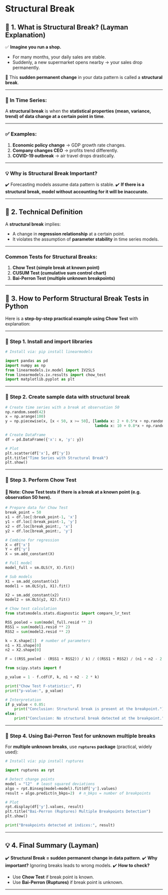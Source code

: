 # Structural Break

## 🌟 **1. What is Structural Break? (Layman Explanation)**

✅ **Imagine you run a shop.**

* For many months, your daily sales are stable.
* Suddenly, a new supermarket opens nearby → your sales drop permanently.

🔑 This **sudden permanent change** in your data pattern is called a **structural break**.

---

### 🧠 **In Time Series:**

A **structural break** is when the **statistical properties (mean, variance, trend) of data change at a certain point in time**.

---

### ✅ **Examples:**

1. **Economic policy change** → GDP growth rate changes.
2. **Company changes CEO** → profits trend differently.
3. **COVID-19 outbreak** → air travel drops drastically.

---

### 💡 **Why is Structural Break Important?**

✔️ Forecasting models assume data pattern is stable.
✔️ **If there is a structural break, model without accounting for it will be inaccurate.**

---

## 🔬 **2. Technical Definition**

A **structural break** implies:

* A change in **regression relationship** at a certain point.
* It violates the assumption of **parameter stability** in time series models.

---

### **Common Tests for Structural Breaks:**

1. **Chow Test (simple break at known point)**
2. **CUSUM Test (cumulative sum control chart)**
3. **Bai-Perron Test (multiple unknown breakpoints)**

---

## 🐍 **3. How to Perform Structural Break Tests in Python**

Here is a **step-by-step practical example using Chow Test** with explanation:

---

### 🔷 **Step 1. Install and import libraries**

```python
# Install via: pip install linearmodels

import pandas as pd
import numpy as np
from linearmodels.iv.model import IV2SLS
from linearmodels.iv.results import chow_test
import matplotlib.pyplot as plt
```

---

### 🔷 **Step 2. Create sample data with structural break**

```python
# Create time series with a break at observation 50
np.random.seed(42)
x = np.arange(100)
y = np.piecewise(x, [x < 50, x >= 50], [lambda x: 2 + 0.5*x + np.random.normal(0,1,len(x)),
                                        lambda x: 10 + 0.8*x + np.random.normal(0,1,len(x))])

# Create DataFrame
df = pd.DataFrame({'x': x, 'y': y})

# Plot
plt.scatter(df['x'], df['y'])
plt.title("Time Series with Structural Break")
plt.show()
```

---

### 🔷 **Step 3. Perform Chow Test**

#### 📝 **Note:** Chow Test tests **if there is a break at a known point** (e.g. observation 50 here).

```python
# Prepare data for Chow Test
break_point = 50
x1 = df.loc[:break_point-1, 'x']
y1 = df.loc[:break_point-1, 'y']
x2 = df.loc[break_point:, 'x']
y2 = df.loc[break_point:, 'y']

# Combine for regression
X = df['x']
Y = df['y']
X = sm.add_constant(X)

# Full model
model_full = sm.OLS(Y, X).fit()

# Sub models
X1 = sm.add_constant(x1)
model1 = sm.OLS(y1, X1).fit()

X2 = sm.add_constant(x2)
model2 = sm.OLS(y2, X2).fit()

# Chow test calculation
from statsmodels.stats.diagnostic import compare_lr_test

RSS_pooled = sum(model_full.resid ** 2)
RSS1 = sum(model1.resid ** 2)
RSS2 = sum(model2.resid ** 2)

k = X.shape[1]  # number of parameters
n1 = X1.shape[0]
n2 = X2.shape[0]

F = ((RSS_pooled - (RSS1 + RSS2)) / k) / ((RSS1 + RSS2) / (n1 + n2 - 2 * k))

from scipy.stats import f

p_value = 1 - f.cdf(F, k, n1 + n2 - 2 * k)

print("Chow Test F-statistic:", F)
print("p-value:", p_value)

# Interpretation
if p_value < 0.05:
    print("Conclusion: Structural break is present at the breakpoint.")
else:
    print("Conclusion: No structural break detected at the breakpoint.")
```

---

### 🔷 **Step 4. Using Bai-Perron Test for unknown multiple breaks**

For **multiple unknown breaks**, use **`ruptures` package** (practical, widely used):

```python
# Install via: pip install ruptures

import ruptures as rpt

# Detect change points
model = "l2"  # least squared deviations
algo = rpt.Binseg(model=model).fit(df['y'].values)
result = algo.predict(n_bkps=2)  # n_bkps = number of breakpoints

# Plot
rpt.display(df['y'].values, result)
plt.title("Bai-Perron (Ruptures) Multiple Breakpoints Detection")
plt.show()

print("Breakpoints detected at indices:", result)
```

---

## 💡 **4. Final Summary (Layman)**

✔️ **Structural Break = sudden permanent change in data pattern**.
✔️ **Why important?** Ignoring breaks leads to wrong models.
✔️ **How to check?**

* Use **Chow Test** if break point is known.
* Use **Bai-Perron (Ruptures)** if break point is unknown.

---

